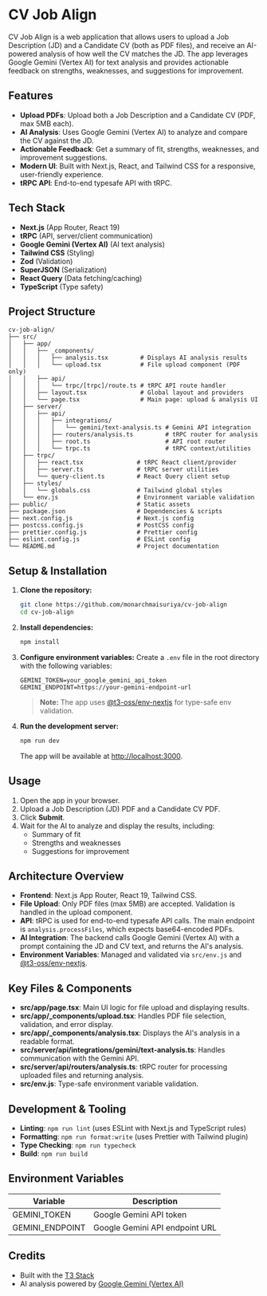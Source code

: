 # CV Job Align

CV Job Align is a web application that allows users to upload a Job Description (JD) and a Candidate CV (both as PDF files), and receive an AI-powered analysis of how well the CV matches the JD. The app leverages Google Gemini (Vertex AI) for text analysis and provides actionable feedback on strengths, weaknesses, and suggestions for improvement.

## Features

- **Upload PDFs**: Upload both a Job Description and a Candidate CV (PDF, max 5MB each).
- **AI Analysis**: Uses Google Gemini (Vertex AI) to analyze and compare the CV against the JD.
- **Actionable Feedback**: Get a summary of fit, strengths, weaknesses, and improvement suggestions.
- **Modern UI**: Built with Next.js, React, and Tailwind CSS for a responsive, user-friendly experience.
- **tRPC API**: End-to-end typesafe API with tRPC.

## Tech Stack

- **Next.js** (App Router, React 19)
- **tRPC** (API, server/client communication)
- **Google Gemini (Vertex AI)** (AI text analysis)
- **Tailwind CSS** (Styling)
- **Zod** (Validation)
- **SuperJSON** (Serialization)
- **React Query** (Data fetching/caching)
- **TypeScript** (Type safety)

## Project Structure

```
cv-job-align/
├── src/
│   ├── app/
│   │   ├── _components/
│   │   │   ├── analysis.tsx         # Displays AI analysis results
│   │   │   └── upload.tsx           # File upload component (PDF only)
│   │   ├── api/
│   │   │   └── trpc/[trpc]/route.ts # tRPC API route handler
│   │   ├── layout.tsx               # Global layout and providers
│   │   └── page.tsx                 # Main page: upload & analysis UI
│   ├── server/
│   │   ├── api/
│   │   │   ├── integrations/
│   │   │   │   └── gemini/text-analysis.ts # Gemini API integration
│   │   │   ├── routers/analysis.ts         # tRPC router for analysis
│   │   │   ├── root.ts                     # API root router
│   │   │   └── trpc.ts                     # tRPC context/utilities
│   ├── trpc/
│   │   ├── react.tsx               # tRPC React client/provider
│   │   ├── server.ts               # tRPC server utilities
│   │   └── query-client.ts         # React Query client setup
│   ├── styles/
│   │   └── globals.css             # Tailwind global styles
│   └── env.js                      # Environment variable validation
├── public/                         # Static assets
├── package.json                    # Dependencies & scripts
├── next.config.js                  # Next.js config
├── postcss.config.js               # PostCSS config
├── prettier.config.js              # Prettier config
├── eslint.config.js                # ESLint config
└── README.md                       # Project documentation
```

## Setup & Installation

1. **Clone the repository:**

   ```bash
   git clone https://github.com/monarchmaisuriya/cv-job-align
   cd cv-job-align
   ```

2. **Install dependencies:**

   ```bash
   npm install
   ```

3. **Configure environment variables:**
   Create a `.env` file in the root directory with the following variables:

   ```env
   GEMINI_TOKEN=your_google_gemini_api_token
   GEMINI_ENDPOINT=https://your-gemini-endpoint-url
   ```

   > **Note:** The app uses [@t3-oss/env-nextjs](https://github.com/t3-oss/env) for type-safe env validation.

4. **Run the development server:**
   ```bash
   npm run dev
   ```
   The app will be available at [http://localhost:3000](http://localhost:3000).

## Usage

1. Open the app in your browser.
2. Upload a Job Description (JD) PDF and a Candidate CV PDF.
3. Click **Submit**.
4. Wait for the AI to analyze and display the results, including:
   - Summary of fit
   - Strengths and weaknesses
   - Suggestions for improvement

## Architecture Overview

- **Frontend**: Next.js App Router, React 19, Tailwind CSS.
- **File Upload**: Only PDF files (max 5MB) are accepted. Validation is handled in the upload component.
- **API**: tRPC is used for end-to-end typesafe API calls. The main endpoint is `analysis.processFiles`, which expects base64-encoded PDFs.
- **AI Integration**: The backend calls Google Gemini (Vertex AI) with a prompt containing the JD and CV text, and returns the AI's analysis.
- **Environment Variables**: Managed and validated via `src/env.js` and [@t3-oss/env-nextjs](https://github.com/t3-oss/env).

## Key Files & Components

- **src/app/page.tsx**: Main UI logic for file upload and displaying results.
- **src/app/\_components/upload.tsx**: Handles PDF file selection, validation, and error display.
- **src/app/\_components/analysis.tsx**: Displays the AI's analysis in a readable format.
- **src/server/api/integrations/gemini/text-analysis.ts**: Handles communication with the Gemini API.
- **src/server/api/routers/analysis.ts**: tRPC router for processing uploaded files and returning analysis.
- **src/env.js**: Type-safe environment variable validation.

## Development & Tooling

- **Linting**: `npm run lint` (uses ESLint with Next.js and TypeScript rules)
- **Formatting**: `npm run format:write` (uses Prettier with Tailwind plugin)
- **Type Checking**: `npm run typecheck`
- **Build**: `npm run build`

## Environment Variables

| Variable        | Description                    |
| --------------- | ------------------------------ |
| GEMINI_TOKEN    | Google Gemini API token        |
| GEMINI_ENDPOINT | Google Gemini API endpoint URL |

## Credits

- Built with the [T3 Stack](https://create.t3.gg/)
- AI analysis powered by [Google Gemini (Vertex AI)](https://cloud.google.com/vertex-ai)
